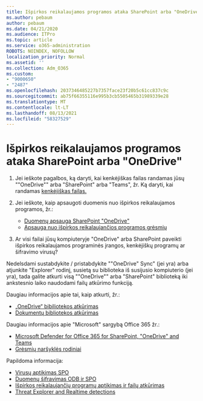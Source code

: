 ```yaml
---
title: Išpirkos reikalaujamos programos ataka SharePoint arba "OneDrive"
ms.author: pebaum
author: pebaum
ms.date: 04/21/2020
ms.audience: ITPro
ms.topic: article
ms.service: o365-administration
ROBOTS: NOINDEX, NOFOLLOW
localization_priority: Normal
ms.assetid: ''
ms.collection: Adm_O365
ms.custom:
- "9000650"
- "2487"
ms.openlocfilehash: 2037346485227b7357face23f20b5c61cc837c9c
ms.sourcegitcommit: ab75f66355116e995b3cb5505465b31989339e28
ms.translationtype: MT
ms.contentlocale: lt-LT
ms.lasthandoff: 08/13/2021
ms.locfileid: "58327529"
---
```

# <a name="ransomware-attack-in-sharepoint-or-onedrive"></a>Išpirkos reikalaujamos programos ataka SharePoint arba "OneDrive"

1.  Jei ieškote pagalbos, ką daryti, kai kenkėjiškas failas randamas jūsų ""OneDrive"" arba "SharePoint" arba "Teams", žr. Ką daryti, kai randamas [kenkėjiškas failas.](https://support.office.com/en-ie/article/what-to-do-when-a-malicious-file-is-found-in-sharepoint-online-onedrive-or-microsoft-teams-01e902ad-a903-4e0f-b093-1e1ac0c37ad2)
2. Jei ieškote, kaip apsaugoti duomenis nuo išpirkos reikalaujamos programos, žr.:
    - [Duomenų apsauga SharePoint "OneDrive"](https://docs.microsoft.com/sharepoint/safeguarding-your-data) 
    - [Apsauga nuo išpirkos reikalaujančios programos grėsmių](https://docs.microsoft.com/windows/security/threat-protection/intelligence/ransomware-malware)    

3.  Ar visi failai jūsų kompiuteryje "OneDrive" arba SharePoint paveikti išpirkos reikalaujamos programinės įrangos, kenkėjiškų programų ar šifravimo virusų? 

Nedelsdami sustabdykite / pristabdykite ""OneDrive" Sync" (jei yra) arba atjunkite "Explorer" rodinį, susietą su biblioteka iš susijusio kompiuterio (jei yra), tada galite atkurti visą ""OneDrive"" arba "SharePoint" biblioteką iki ankstesnio laiko naudodami failų atkūrimo funkciją. 

Daugiau informacijos apie tai, kaip atkurti, žr.:

- [„OneDrive“ bibiliotekos atkūrimas](https://support.office.com/article/restore-your-onedrive-fa231298-759d-41cf-bcd0-25ac53eb8a150)
- [Dokumentų bibliotekos atkūrimas](https://support.office.com/article/restore-a-document-library-317791c3-8bd0-4dfd-8254-3ca90883d39a)

Daugiau informacijos apie "Microsoft" sargybą Office 365 žr.:
- [Microsoft Defender for Office 365 for SharePoint, "OneDrive" and Teams](https://docs.microsoft.com/microsoft-365/security/office-365-security/atp-for-spo-odb-and-teams)
- [Grėsmių naršyklės rodiniai](https://docs.microsoft.com/microsoft-365/security/office-365-security/threat-explorer-views)

Papildoma informacija:

- [Virusų aptikimas SPO](https://docs.microsoft.com/microsoft-365/security/office-365-security/virus-detection-in-spo)</br>
- [Duomenų šifravimas ODB ir SPO](https://docs.microsoft.com/microsoft-365/compliance/data-encryption-in-odb-and-spo)</br>
- [Išpirkos reikalaujančių programų aptikimas ir failų atkūrimas](https://support.office.com/article/Ransomware-detection-and-recovering-your-files-0d90ec50-6bfd-40f4-acc7-b8c12c73637f)</br>
- [Threat Explorer and Realtime detections](https://docs.microsoft.com/microsoft-365/security/office-365-security/threat-explorer-views)